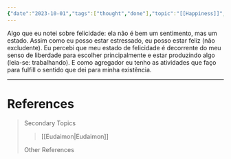 ```yaml
---
{"date":"2023-10-01","tags":["thought","done"],"topic":"[[Happiness]]","publish":true,"PassFrontmatter":true}
---
```


Algo que eu notei sobre felicidade: ela não é bem um sentimento, mas um estado. Assim como eu posso estar estressado, eu posso estar feliz (não excludente). Eu percebi que meu estado de felicidade é decorrente do meu senso de liberdade para escolher principalmente e estar produzindo algo (leia-se: trabalhando). E como agregador eu tenho as atividades que faço para fulfill o sentido que dei para minha existência.


---
# References
>Secondary Topics
>>[[Eudaimon\|Eudaimon]]
>
>Other References
>>